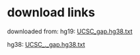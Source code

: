 # download links
downloaded from:
hg19: [UCSC_gap.hg38.txt](https://hgdownload.soe.ucsc.edu/goldenPath/hg19/database/gap.txt.gz)

hg38: [UCSC_._gap.hg38.txt](https://hgdownload.soe.ucsc.edu/goldenPath/hg38/database/gap.txt.gz)
